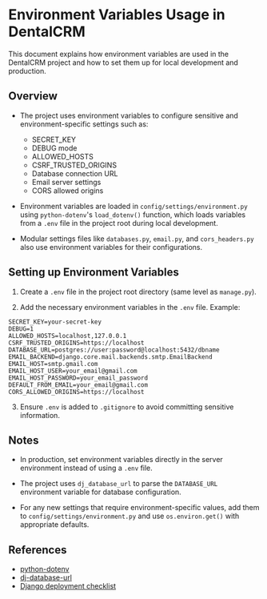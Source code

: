 # Environment Variables Usage in DentalCRM

This document explains how environment variables are used in the DentalCRM project and how to set them up for local development and production.

## Overview

- The project uses environment variables to configure sensitive and environment-specific settings such as:
  - SECRET_KEY
  - DEBUG mode
  - ALLOWED_HOSTS
  - CSRF_TRUSTED_ORIGINS
  - Database connection URL
  - Email server settings
  - CORS allowed origins

- Environment variables are loaded in `config/settings/environment.py` using `python-dotenv`'s `load_dotenv()` function, which loads variables from a `.env` file in the project root during local development.

- Modular settings files like `databases.py`, `email.py`, and `cors_headers.py` also use environment variables for their configurations.

## Setting up Environment Variables

1. Create a `.env` file in the project root directory (same level as `manage.py`).

2. Add the necessary environment variables in the `.env` file. Example:

```
SECRET_KEY=your-secret-key
DEBUG=1
ALLOWED_HOSTS=localhost,127.0.0.1
CSRF_TRUSTED_ORIGINS=https://localhost
DATABASE_URL=postgres://user:password@localhost:5432/dbname
EMAIL_BACKEND=django.core.mail.backends.smtp.EmailBackend
EMAIL_HOST=smtp.gmail.com
EMAIL_HOST_USER=your_email@gmail.com
EMAIL_HOST_PASSWORD=your_email_password
DEFAULT_FROM_EMAIL=your_email@gmail.com
CORS_ALLOWED_ORIGINS=https://localhost
```

3. Ensure `.env` is added to `.gitignore` to avoid committing sensitive information.

## Notes

- In production, set environment variables directly in the server environment instead of using a `.env` file.

- The project uses `dj_database_url` to parse the `DATABASE_URL` environment variable for database configuration.

- For any new settings that require environment-specific values, add them to `config/settings/environment.py` and use `os.environ.get()` with appropriate defaults.

## References

- [python-dotenv](https://github.com/theskumar/python-dotenv)
- [dj-database-url](https://github.com/jacobian/dj-database-url)
- [Django deployment checklist](https://docs.djangoproject.com/en/4.1/howto/deployment/checklist/)
